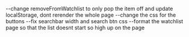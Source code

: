 --change removeFromWatchlist to only pop the item off and update localStorage, dont rerender the whole page
--change the css for the buttons
--fix searchbar width and search btn css
--format the watchlist page so that the list doesnt start so high up on the page